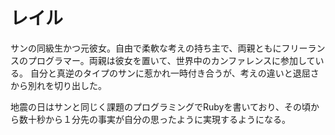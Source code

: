 レイル
======


サンの同級生かつ元彼女。自由で柔軟な考えの持ち主で、両親ともにフリーランスのプログラマー。両親は彼女を置いて、世界中のカンファレンスに参加している。
自分と真逆のタイプのサンに惹かれ一時付き合うが、考えの違いと退屈さから別れを切り出した。


地震の日はサンと同じく課題のプログラミングでRubyを書いており、その頃から数十秒から１分先の事実が自分の思ったように実現するようになる。
